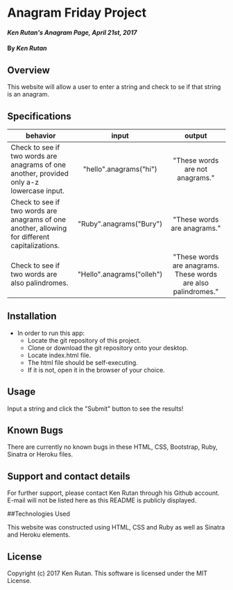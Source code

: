 # Anagram Friday Project

#### _Ken Rutan's Anagram Page, April 21st, 2017_

#### By _**Ken Rutan**_

## Overview

This website will allow a user to enter a string and check to se if that string is an anagram.

## Specifications

| behavior |  input   |  output  |
|----------|:--------:|:--------:|
|Check to see if two words are anagrams of one another, provided only a-z lowercase input.|"hello".anagrams("hi")|"These words are not anagrams."|
|Check to see if two words are anagrams of one another, allowing for different capitalizations.|"Ruby".anagrams("Bury")|"These words are anagrams."|
|Check to see if two words are also palindromes.|"Hello".anagrams("olleh")|"These words are anagrams.  These words are also palindromes."|

## Installation

* In order to run this app:
  - Locate the git repository of this project.
  - Clone or download the git repository onto your desktop.
  - Locate index.html file.
  - The html file should be self-executing.
  - If it is not, open it in the browser of your choice.

## Usage

Input a string and click the "Submit" button to see the results!

## Known Bugs
There are currently no known bugs in these HTML, CSS, Bootstrap, Ruby, Sinatra or Heroku files.

## Support and contact details

For further support, please contact Ken Rutan through his Github account. E-mail will not be listed here as this README is publicly displayed.

##Technologies Used

This website was constructed using HTML, CSS and Ruby as well as Sinatra and Heroku elements.

## License

Copyright (c) 2017 Ken Rutan.  This software is licensed under the MIT License.
